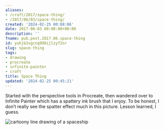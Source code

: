 ```yaml
---
aliases:
- /craft/2017/space-thing/
- /2017/06/03/space-thing/
created: '2024-02-25 00:08:06'
date: 2017-06-03 00:00:00+00:00
description: ''
fname: pub.post.2017.06.space-thing
id: yuhjb2vgcnq998ijlzyf2nr
slug: space-thing
tags:
- drawing
- procreate
- infinite-painter
- craft
title: Space Thing
updated: '2024-02-25 00:45:21'
---
```


Started with the perspective tools in Procreate, then wandered over to Infinite Painter which has a spattery ink brush that I enjoy. To be honest, I don’t really see the spatter effect much in this picture. Lesson learned, I guess.

![cartoony line drawing of a spaceship](assets/img/2017/cover-2017-06-03.jpg)